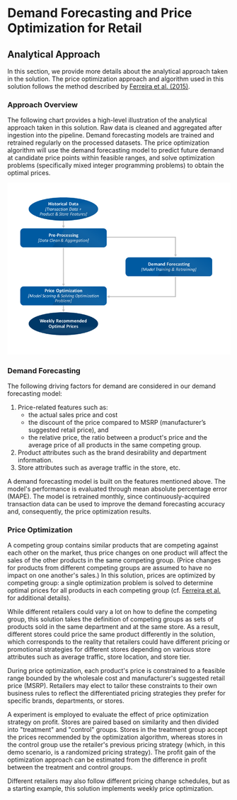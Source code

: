 # Demand Forecasting and Price Optimization for Retail

## Analytical Approach
In this section, we provide more details about the analytical approach taken in the solution. The price optimization approach and algorithm used in this solution follows the method described by [Ferreira et al. (2015)](#refs).

### Approach Overview

The following chart provides a high-level illustration of the analytical approach taken in this solution. Raw data is cleaned and aggregated after ingestion into the pipeline. Demand forecasting models are trained and retrained regularly on the processed datasets. The price optimization algorithm will use the demand forecasting model to predict future demand at candidate price points within feasible ranges, and solve optimization problems (specifically mixed integer programming problems) to obtain the optimal prices.

![analytical approach diagram](Figures/AnalyticalApproachProcess.png)

### Demand Forecasting

The following driving factors for demand are considered in our demand forecasting model: 

1. Price-related features such as:
   - the actual sales price and cost
   - the discount of the price compared to MSRP (manufacturer’s suggested retail price), and
   - the relative price, the ratio between a product's price and the average price of all products in the same competing group.
2. Product attributes such as the brand desirability and department information.
3. Store attributes such as average traffic in the store, etc. 

A demand forecasting model is built on the features mentioned above. The model's performance is evaluated through mean absolute percentage error (MAPE). The model is retrained monthly, since continuously-acquired transaction data can be used to improve the demand forecasting accuracy and, consequently, the price optimization results.

### Price Optimization
A competing group contains similar products that are competing against each other on the market, thus price changes on one product will affect the sales of the other products in the same competing group. (Price changes for products from different competing groups are assumed to have no impact on one another's sales.) In this solution, prices are optimized by competing group: a single optimization problem is solved to determine optimal prices for all products in each competing group (cf. [Ferreira et al.](#refs) for additional details). 

While different retailers could vary a lot on how to define the competing group, this solution takes the definition of competing groups as sets of products sold in the same department and at the same store. As a result, different stores could price the same product differently in the solution, which corresponds to the reality that retailers could have different pricing or promotional strategies for different stores depending on various store attributes such as average traffic, store location, and store tier. 

During price optimization, each product's price is constrained to a feasible range bounded by the wholesale cost and manufacturer's suggested retail price (MSRP). Retailers may elect to tailor these constraints to their own business rules to reflect the differentiated pricing strategies they prefer for specific brands, departments, or stores.

A experiment is employed to evaluate the effect of price optimization strategy on profit. Stores are paired based on similarity and then divided into "treatment" and "control" groups. Stores in the treatment group accept the prices recommended by the optimization algorithm, whereas stores in the control group use the retailer's previous pricing strategy (which, in this demo scenario, is a randomized pricing strategy). The profit gain of the optimization approach can be estimated from the difference in profit between the treatment and control groups.

Different retailers may also follow different pricing change schedules, but as a starting example, this solution implements weekly price optimization.







